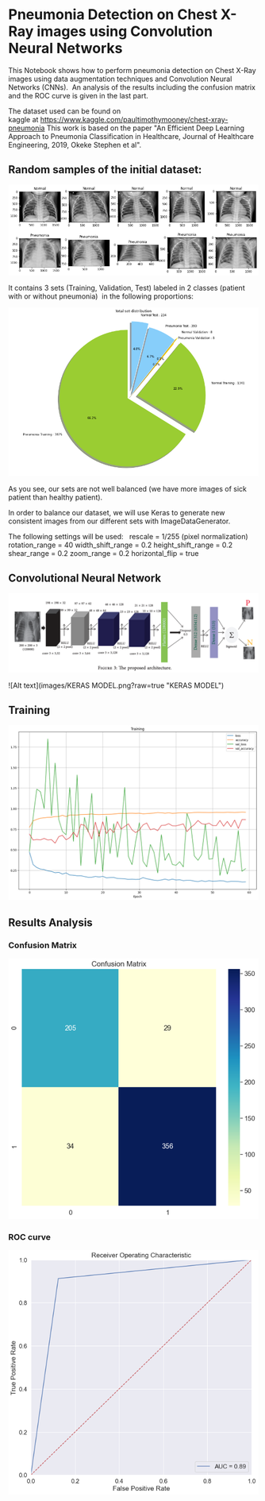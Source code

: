 # Pneumonia Detection on Chest X-Ray images using Convolution Neural Networks

This Notebook shows how to perform pneumonia detection on Chest X-Ray images using data augmentation techniques and Convolution Neural Networks (CNNs). 
An analysis of the results including the confusion matrix and the ROC curve is given in the last part.

The dataset used can be found on kaggle at https://www.kaggle.com/paultimothymooney/chest-xray-pneumonia
This work is based on the paper "An Efficient Deep Learning Approach to Pneumonia Classification in Healthcare, Journal of Healthcare Engineering, 2019, Okeke Stephen et al".

## Random samples of the initial dataset:

![Alt text](images/INIT_DATA.png?raw=true "Random samples of the initial dataset")

It contains 3 sets (Training, Validation, Test) labeled in 2 classes (patient with or without pneumonia)  in the following proportions:

![Alt text](images/CHEST_X_RAY.png?raw=true "PIE")

As you see, our sets are not well balanced (we have more images of sick patient than healthy patient).

In order to balance our dataset, we will use Keras to generate new consistent images from our different sets with ImageDataGenerator.

The following settings will be used:
 
rescale = 1/255 (pixel normalization)
rotation_range = 40
width_shift_range = 0.2
height_shift_range = 0.2
shear_range = 0.2
zoom_range = 0.2
horizontal_flip = true

## Convolutional Neural Network

![Alt text](images/MODEL.png?raw=true "MODEL")

![Alt text](images/KERAS MODEL.png?raw=true "KERAS MODEL")

## Training
![Alt text](images/CNN_training_1.png?raw=true "CNN training")

## Results Analysis
### Confusion Matrix
![Alt text](images/CONFUSION_MATRIX.png?raw=true "CONFUSION MATRIX")

### ROC curve
![Alt text](images/ROC.png?raw=true "ROC")











